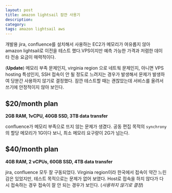```yaml
---
layout: post
title: amazon lightsail 잠깐 사용기
description: 
category: 
tags: amazon lightsail aws
---
```


개발용 jira, confluence를 설치해서 사용하는 EC2가 메모리가 여유롭지 않아 amazon lightsail로 이전을 테스트 했다.VPS이지만 예측 가능한 가격과 저렴한 데이타 전송 요금이 매력적이다. 

(**Update**) 메모리 부족 문제인지, virginia region 으로 네트웍 문제인지, 아니면 VPS hosting 특성인지, SSH 접속이 안 될 정도로 느려지는 경우가 발생해서 문제가 발생하여 당분간 사용하지 않기로 결정했다. 잠깐 테스트할 때는 괜찮았는데 서비스를 올려서 쓰기에 안정적이지 않아 보인다. 

## $20/month plan

 **2GB RAM, 1vCPU, 40GB SSD, 3TB data transfer**

confluence가 메모리 부족으로 뜨지 않는 문제가 생겼다. 공동 편집 목적의 `synchrony`의 할당 메모리가 1G이다 보니, 최소 메모리 요구량이 2G가 넘는다. 

## $40/month plan 

**4GB RAM, 2 vCPUs, 60GB SSD, 4TB data transfer**

jira, confluence 모두 잘 구동되었다. Virginia region이라 한국에서 접속이 약간 느린 감은 있었지만, 테스트 목적으로는 문제가 없어 보였다. Host로 접속을 하지 않다가 다시 접속하는 경우 접속이 잘 안 되는 경우가 보인다. (*사용하지 않기로 결정*)

